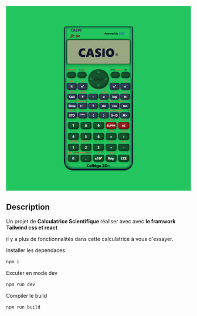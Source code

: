 <div style="margin:0 auto">
<img  src='./public/logo512.png'>
</div>

## Description

Un projet de <strong>Calculatrice Scientifique </strong>réaliser avec avec <strong>le framwork Tailwind css et react</strong>

il y a plus de fonctionnalités dans cette calculatrice à vous d'essayer.

Installer les dependaces

```bash
npm i

```

Excuter en mode dev

```bash
npm run dev

```

Compiler le build

```bash
npm run build

```
